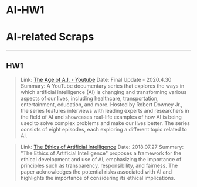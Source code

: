 # AI-HW1

# AI-related Scraps
___
## HW1
> Link: [The Age of A.I. - Youtube](https://www.youtube.com/playlist?list=PLjq6DwYksrzz_fsWIpPcf6V7p2RNAneKc)
> Date: Final Update - 2020.4.30
> Summary: A YouTube documentary series that explores the ways in which artificial intelligence (AI) is changing and transforming various aspects of our lives, including healthcare, transportation, entertainment, education, and more. Hosted by Robert Downey Jr., the series features interviews with leading experts and researchers in the field of AI and showcases real-life examples of how AI is being used to solve complex problems and make our lives better. The series consists of eight episodes, each exploring a different topic related to AI.

> Link: [The Ethics of Artificial Intelligence](https://www.taylorfrancis.com/chapters/edit/10.1201/9781351251389-4/ethics-artificial-intelligence-nick-bostrom-eliezer-yudkowsky)
> Date: 2018.07.27
> Summary: "The Ethics of Artificial Intelligence" proposes a framework for the ethical development and use of AI, emphasizing the importance of principles such as transparency, responsibility, and fairness. The paper acknowledges the potential risks associated with AI and highlights the importance of considering its ethical implications.
